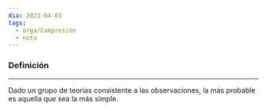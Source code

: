 ```yaml
---
dia: 2023-04-03
tags:
  - orga/Compresión
  - nota
---
```

### Definición
---
Dado un grupo de teorias consistente a las observaciones, la más probable es aquella que sea la más simple.